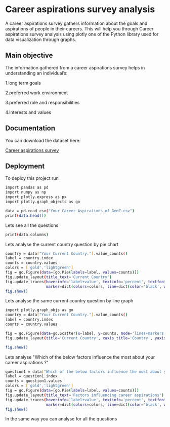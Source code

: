 
# Career aspirations survey analysis

A career aspirations survey gathers information about the goals and aspirations of people in their careers. This will help you through Career aspirations survey analysis using plotly one of the Python library used for data visualization through graphs.




## Main objective


The information gathered from a career aspirations survey helps in understanding an individual’s:

1.long term goals

2.preferred work environment

3.preferred role and responsibilities

4.interests and values


## Documentation

You can download the dataset here:

[Career aspirations survey](https://www.kaggle.com/datasets/chandana1803/career-aspirations-survey)


## Deployment

To deploy this project run

```bash
import pandas as pd
import numpy as np
import plotly.express as px
import plotly.graph_objects as go

data = pd.read_csv("Your Career Aspirations of GenZ.csv")
print(data.head())

```
Lets see all the questions 
```bash
print(data.columns)
```

Lets analyse the current country question by pie chart
```bash
country = data["Your Current Country."].value_counts()
label = country.index
counts = country.values
colors = ['gold','lightgreen']
fig = go.Figure(data=[go.Pie(labels=label, values=counts)])
fig.update_layout(title_text='Current Country')
fig.update_traces(hoverinfo='label+value', textinfo='percent', textfont_size=30,
                  marker=dict(colors=colors, line=dict(color='black', width=3)))
fig.show()
```
Lets analyse the same current country question by line graph

```bash
import plotly.graph_objs as go
country = data["Your Current Country."].value_counts()
label = country.index
counts = country.values

fig = go.Figure(data=go.Scatter(x=label, y=counts, mode='lines+markers', marker=dict(color='blue', size=10)))
fig.update_layout(title='Current Country', xaxis_title='Country', yaxis_title='Count')

fig.show()
```
Lets analyse "Which of the below factors influence the most about your career aspirations ?"

```bash
question1 = data["Which of the below factors influence the most about your career aspirations ?"].value_counts()
label = question1.index
counts = question1.values
colors = ['gold','lightgreen']
fig = go.Figure(data=[go.Pie(labels=label, values=counts)])
fig.update_layout(title_text='Factors influencing career aspirations')
fig.update_traces(hoverinfo='label+value', textinfo='percent', textfont_size=30,
                  marker=dict(colors=colors, line=dict(color='black', width=3)))
fig.show()
```


In the same way you can analyse for all the questions 
